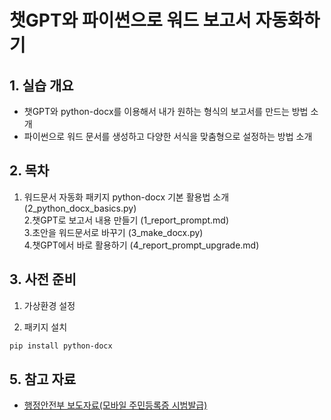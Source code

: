 # 챗GPT와 파이썬으로 워드 보고서 자동화하기

## 1. 실습 개요
- 챗GPT와 python-docx를 이용해서 내가 원하는 형식의 보고서를 만드는 방법 소개
- 파이썬으로 워드 문서를 생성하고 다양한 서식을 맞춤형으로 설정하는 방법 소개

## 2. 목차
1. 워드문서 자동화 패키지 python-docx 기본 활용법 소개 (2_python_docx_basics.py)   
2.챗GPT로 보고서 내용 만들기 (1_report_prompt.md)   
3.초안을 워드문서로 바꾸기 (3_make_docx.py)   
4.챗GPT에서 바로 활용하기 (4_report_prompt_upgrade.md)


## 3. 사전 준비
1. 가상환경 설정

2. 패키지 설치

```bash
pip install python-docx
```


## 5. 참고 자료
- [행정안전부 보도자료(모바일 주민등록증 시범발급)](https://www.mois.go.kr/frt/bbs/type010/commonSelectBoardArticle.do?bbsId=BBSMSTR_000000000008&nttId=114628)
